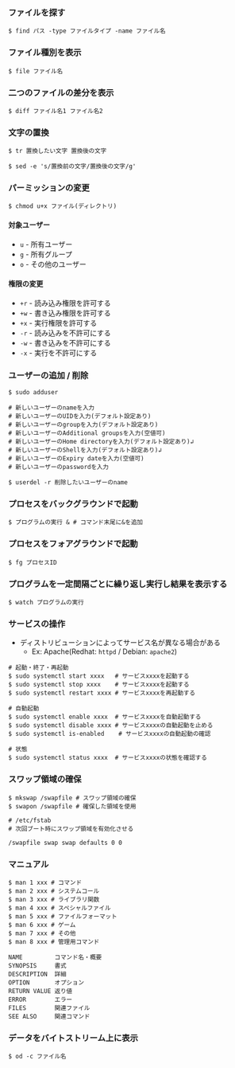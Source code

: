 ### ファイルを探す
```
$ find パス -type ファイルタイプ -name ファイル名
```

### ファイル種別を表示
```
$ file ファイル名
```

### 二つのファイルの差分を表示
```
$ diff ファイル名1 ファイル名2
```

### 文字の置換
```
$ tr 置換したい文字 置換後の文字

$ sed -e 's/置換前の文字/置換後の文字/g'
```

### パーミッションの変更
```
$ chmod u+x ファイル(ディレクトリ)
```

#### 対象ユーザー
- `u` - 所有ユーザー
- `g` - 所有グループ
- `o` - その他のユーザー

#### 権限の変更
- `+r` - 読み込み権限を許可する
- `+w` - 書き込み権限を許可する
- `+x` - 実行権限を許可する
- `-r` - 読み込みを不許可にする
- `-w` - 書き込みを不許可にする
- `-x` - 実行を不許可にする

### ユーザーの追加 / 削除
```
$ sudo adduser

# 新しいユーザーのnameを入力
# 新しいユーザーのUIDを入力(デフォルト設定あり)
# 新しいユーザーのgroupを入力(デフォルト設定あり)
# 新しいユーザーのAdditional groupsを入力(空値可)
# 新しいユーザーのHome directoryを入力(デフォルト設定あり)↲
# 新しいユーザーのShellを入力(デフォルト設定あり)↲
# 新しいユーザーのExpiry dateを入力(空値可)
# 新しいユーザーのpasswordを入力

$ userdel -r 削除したいユーザーのname
```

### プロセスをバックグラウンドで起動
```
$ プログラムの実行 & # コマンド末尾に&を追加
```

### プロセスをフォアグラウンドで起動
```
$ fg プロセスID
```

### プログラムを一定間隔ごとに繰り返し実行し結果を表示する
```
$ watch プログラムの実行
```

### サービスの操作
- ディストリビューションによってサービス名が異なる場合がある
  - Ex: Apache(Redhat: `httpd` / Debian: `apache2`)
```
# 起動・終了・再起動
$ sudo systemctl start xxxx   # サービスxxxxを起動する
$ sudo systemctl stop xxxx    # サービスxxxxを起動する
$ sudo systemctl restart xxxx # サービスxxxxを再起動する

# 自動起動
$ sudo systemctl enable xxxx  # サービスxxxxを自動起動する
$ sudo systemctl disable xxxx # サービスxxxxの自動起動を止める
$ sudo systemctl is-enabled    # サービスxxxxの自動起動の確認

# 状態
$ sudo systemctl status xxxx  # サービスxxxxの状態を確認する
```

### スワップ領域の確保
```
$ mkswap /swapfile # スワップ領域の確保
$ swapon /swapfile # 確保した領域を使用
```

```
# /etc/fstab
# 次回ブート時にスワップ領域を有効化させる

/swapfile swap swap defaults 0 0
```

### マニュアル
```
$ man 1 xxx # コマンド
$ man 2 xxx # システムコール
$ man 3 xxx # ライブラリ関数
$ man 4 xxx # スペシャルファイル
$ man 5 xxx # ファイルフォーマット
$ man 6 xxx # ゲーム
$ man 7 xxx # その他
$ man 8 xxx # 管理用コマンド
```

```
NAME         コマンド名・概要
SYNOPSIS     書式
DESCRIPTION  詳細
OPTION       オプション
RETURN VALUE 返り値
ERROR        エラー
FILES        関連ファイル
SEE ALSO     関連コマンド
```

### データをバイトストリーム上に表示
```
$ od -c ファイル名
```
